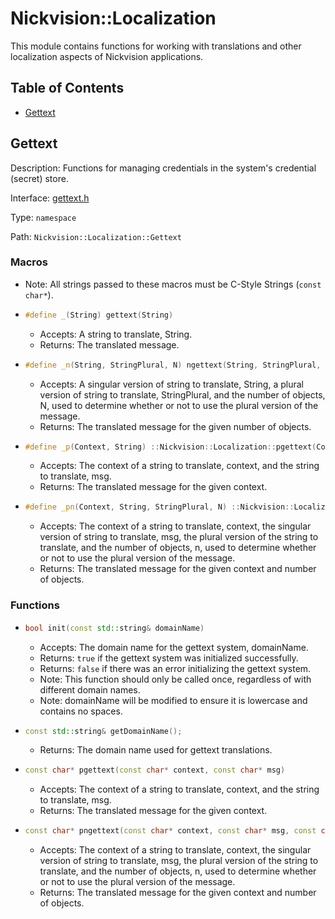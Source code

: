 # Nickvision::Localization

This module contains functions for working with translations and other localization aspects of Nickvision applications.

## Table of Contents
- [Gettext](#gettext)

## Gettext
Description: Functions for managing credentials in the system's credential (secret) store.

Interface: [gettext.h](/include/localization/gettext.h)

Type: `namespace`

Path: `Nickvision::Localization::Gettext`

### Macros
- Note: All strings passed to these macros must be C-Style Strings (`const char*`).
- ```cpp
  #define _(String) gettext(String)
  ``` 
    - Accepts: A string to translate, String.
    - Returns: The translated message.
- ```cpp
  #define _n(String, StringPlural, N) ngettext(String, StringPlural, N)
  ``` 
    - Accepts: A singular version of string to translate, String, a plural version of string to translate, StringPlural, and the number of objects, N, used to determine whether or not to use the plural version of the message.
    - Returns: The translated message for the given number of objects.
- ```cpp
  #define _p(Context, String) ::Nickvision::Localization::pgettext(Context GETTEXT_CONTEXT_SEPARATOR String, String)
  ``` 
   - Accepts: The context of a string to translate, context, and the string to translate, msg.
   - Returns: The translated message for the given context.
- ```cpp
  #define _pn(Context, String, StringPlural, N) ::Nickvision::Localization::pngettext(Context GETTEXT_CONTEXT_SEPARATOR String, String, StringPlural, N)
  ```
   - Accepts: The context of a string to translate, context, the singular version of string to translate, msg, the plural version of the string to translate, and the number of objects, n, used to determine whether or not to use the plural version of the message.
   - Returns: The translated message for the given context and number of objects.

### Functions
- ```cpp
  bool init(const std::string& domainName)
  ``` 
    - Accepts: The domain name for the gettext system, domainName.
    - Returns: `true` if the gettext system was initialized successfully.
    - Returns: `false` if there was an error initializing the gettext system.
    - Note: This function should only be called once, regardless of with different domain names.
    - Note: domainName will be modified to ensure it is lowercase and contains no spaces.
- ```cpp
  const std::string& getDomainName();
  ```
    - Returns: The domain name used for gettext translations.
- ```cpp
  const char* pgettext(const char* context, const char* msg)
  ```
   - Accepts: The context of a string to translate, context, and the string to translate, msg.
   - Returns: The translated message for the given context.
- ```cpp
  const char* pngettext(const char* context, const char* msg, const char* msgPlural, unsigned long n)
  ```
   - Accepts: The context of a string to translate, context, the singular version of string to translate, msg, the plural version of the string to translate, and the number of objects, n, used to determine whether or not to use the plural version of the message.
   - Returns: The translated message for the given context and number of objects.